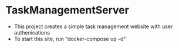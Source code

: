 # TaskManagementServer
* This project creates a simple task management website with user authenications
* To start this site, run "docker-compose up -d"